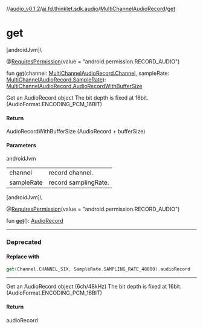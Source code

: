 //[audio_v0.1.2](../../../index.md)/[ai.fd.thinklet.sdk.audio](../index.md)/[MultiChannelAudioRecord](index.md)/[get](get.md)

# get

[androidJvm]\

@[RequiresPermission](https://developer.android.com/reference/kotlin/androidx/annotation/RequiresPermission.html)(value = &quot;android.permission.RECORD_AUDIO&quot;)

fun [get](get.md)(channel: [MultiChannelAudioRecord.Channel](-channel/index.md), sampleRate: [MultiChannelAudioRecord.SampleRate](-sample-rate/index.md)): [MultiChannelAudioRecord.AudioRecordWithBufferSize](-audio-record-with-buffer-size/index.md)

Get an AudioRecord object The bit depth is fixed at 16bit. (AudioFormat.ENCODING_PCM_16BIT)

#### Return

AudioRecordWithBufferSize (AudioRecord + bufferSize)

#### Parameters

androidJvm

| | |
|---|---|
| channel | record channel. |
| sampleRate | record samplingRate. |

[androidJvm]\

@[RequiresPermission](https://developer.android.com/reference/kotlin/androidx/annotation/RequiresPermission.html)(value = &quot;android.permission.RECORD_AUDIO&quot;)

fun [~~get~~](get.md)(): [AudioRecord](https://developer.android.com/reference/kotlin/android/media/AudioRecord.html)

---

### Deprecated

#### Replace with

```kotlin
get(Channel.CHANNEL_SIX, SampleRate.SAMPLING_RATE_48000).audioRecord
```
---

Get an AudioRecord object (6ch/48kHz) The bit depth is fixed at 16bit. (AudioFormat.ENCODING_PCM_16BIT)

#### Return

audioRecord
